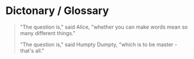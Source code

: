 
# Dictonary / Glossary

> "The question is," said Alice, "whether you can make words mean so many different things."
>
> "The question is," said Humpty Dumpty, "which is to be master - that's all."
